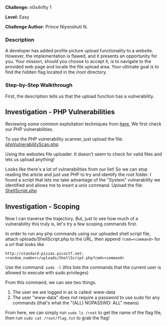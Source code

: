 **Challenge:** n0s4n1ty 1

**Level:** Easy

**Challenge Author:** Prince Niyonshuti N.

### Description
A developer has added profile picture upload functionality to a website. 
However, the implementation is flawed, and it presents an opportunity for you. 
Your mission, should you choose to accept it, is to navigate to the provided web page and locate the file upload area. 
Your ultimate goal is to find the hidden flag located in the /root directory.

### Step-by-Step Walkthrough
First, the description tells us that the upload function has a vulnerability. 

## Investigation - PHP Vulnerabilities
Reviewing some common exploitation techniques from [here](https://medium.com/@red.whisperer/5-advanced-ways-i-test-for-file-upload-vulnerabilities-5b01358f87d1), We first check our PHP vulnerabilities. 

To use the PHP vulnerability scanner, just upload the file: [phpVulnerabilityScan.php](http://github.com/Texas-Tim/CyberSecurityPractice/blob/main/PicoCTF/n0s4n1ty%201%20%E2%80%94%20Web%20Exploitation%20%E2%80%94%20picoCTF%202025/phpVulnerabilityScan.php)

Using the websites file uploader. It doesn't seem to check for valid files and lets us upload anything!

Looks like there's a lot of vulnerabilities from our list! So we can stop reading the article and just use PHP to try and identify the root folder. I found a script that lets me take advantage of the "System" vulnerability we identified and allows me to insert a unix command. Upload the file: [ShellScript.php](https://github.com/Texas-Tim/CyberSecurityPractice/blob/main/PicoCTF/n0s4n1ty%201%20%E2%80%94%20Web%20Exploitation%20%E2%80%94%20picoCTF%202025/ShellScript.php)

## Investigation - Scoping
Now I can traverse the trajectory. But, just to see how much of a vulnerability this truly is, let's try a few scoping commands first.

In order to run any php commands using our uploaded shell script file, attach uploads/ShellScript.php to the URL, then append ```?cmd=<command>``` for a url that looks like 

`http://standard-pizzas.picoctf.net:<random_number>/uploads/ShellScript.php?cmd=<command>`

Use the command: ```sudo -l``` (this lists the commands that the current user is allowed to execute with sudo privileges)

From this command, we can see two things. 
1. The user we are logged in as is called: www-data
2. The user "www-data" does not require a password to use sudo for any commands (that's what the "(ALL) NOPASSWD: ALL" means)

From here, we can simply run ```sudo ls /root``` to get the name of the flag file, then run ```sudo cat /root/flag.txt``` to grab the flag! 
